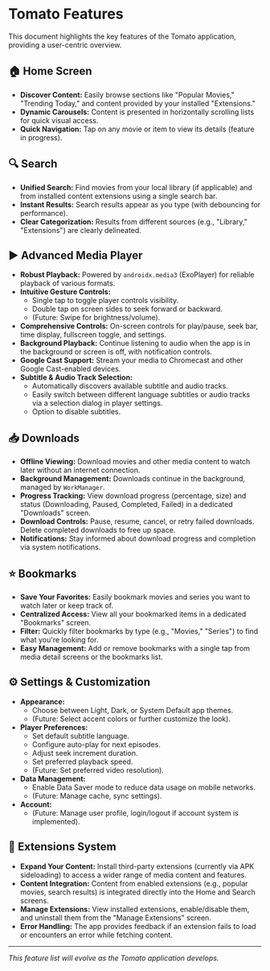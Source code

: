 # Tomato Features

This document highlights the key features of the Tomato application, providing a user-centric overview.

## 🏠 Home Screen

- **Discover Content:** Easily browse sections like "Popular Movies," "Trending Today," and content provided by your installed "Extensions."
- **Dynamic Carousels:** Content is presented in horizontally scrolling lists for quick visual access.
- **Quick Navigation:** Tap on any movie or item to view its details (feature in progress).

## 🔍 Search

- **Unified Search:** Find movies from your local library (if applicable) and from installed content extensions using a single search bar.
- **Instant Results:** Search results appear as you type (with debouncing for performance).
- **Clear Categorization:** Results from different sources (e.g., "Library," "Extensions") are clearly delineated.

## ▶️ Advanced Media Player

- **Robust Playback:** Powered by `androidx.media3` (ExoPlayer) for reliable playback of various formats.
- **Intuitive Gesture Controls:**
    - Single tap to toggle player controls visibility.
    - Double tap on screen sides to seek forward or backward.
    - (Future: Swipe for brightness/volume).
- **Comprehensive Controls:** On-screen controls for play/pause, seek bar, time display, fullscreen toggle, and settings.
- **Background Playback:** Continue listening to audio when the app is in the background or screen is off, with notification controls.
- **Google Cast Support:** Stream your media to Chromecast and other Google Cast-enabled devices.
- **Subtitle & Audio Track Selection:**
    - Automatically discovers available subtitle and audio tracks.
    - Easily switch between different language subtitles or audio tracks via a selection dialog in player settings.
    - Option to disable subtitles.

## 📥 Downloads

- **Offline Viewing:** Download movies and other media content to watch later without an internet connection.
- **Background Management:** Downloads continue in the background, managed by `WorkManager`.
- **Progress Tracking:** View download progress (percentage, size) and status (Downloading, Paused, Completed, Failed) in a dedicated "Downloads" screen.
- **Download Controls:** Pause, resume, cancel, or retry failed downloads. Delete completed downloads to free up space.
- **Notifications:** Stay informed about download progress and completion via system notifications.

## ⭐ Bookmarks

- **Save Your Favorites:** Easily bookmark movies and series you want to watch later or keep track of.
- **Centralized Access:** View all your bookmarked items in a dedicated "Bookmarks" screen.
- **Filter:** Quickly filter bookmarks by type (e.g., "Movies," "Series") to find what you're looking for.
- **Easy Management:** Add or remove bookmarks with a single tap from media detail screens or the bookmarks list.

## ⚙️ Settings & Customization

- **Appearance:**
    - Choose between Light, Dark, or System Default app themes.
    - (Future: Select accent colors or further customize the look).
- **Player Preferences:**
    - Set default subtitle language.
    - Configure auto-play for next episodes.
    - Adjust seek increment duration.
    - Set preferred playback speed.
    - (Future: Set preferred video resolution).
- **Data Management:**
    - Enable Data Saver mode to reduce data usage on mobile networks.
    - (Future: Manage cache, sync settings).
- **Account:**
    - (Future: Manage user profile, login/logout if account system is implemented).

## 🧩 Extensions System

- **Expand Your Content:** Install third-party extensions (currently via APK sideloading) to access a wider range of media content and features.
- **Content Integration:** Content from enabled extensions (e.g., popular movies, search results) is integrated directly into the Home and Search screens.
- **Manage Extensions:** View installed extensions, enable/disable them, and uninstall them from the "Manage Extensions" screen.
- **Error Handling:** The app provides feedback if an extension fails to load or encounters an error while fetching content.

---
*This feature list will evolve as the Tomato application develops.*
